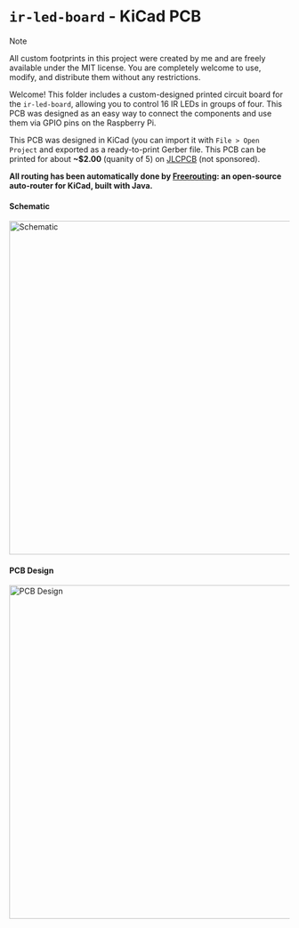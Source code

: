 # `ir-led-board` - KiCad PCB
> [!NOTE]  
> All custom footprints in this project were created by me and are freely available under the MIT license. You are completely welcome to use, modify, and distribute them without any restrictions.

Welcome! This folder includes a custom-designed printed circuit board for the `ir-led-board`, allowing you to control 16 IR LEDs in groups of four. This PCB was designed as an easy way to connect the components and use them via GPIO pins on the Raspberry Pi.

This PCB was designed in KiCad (you can import it with `File > Open Project` and exported as a ready-to-print Gerber file. This PCB can be printed for about **~$2.00** (quanity of 5) on [JLCPCB](https://jlcpcb.com/) (not sponsored).

**All routing has been automatically done by [Freerouting](https://github.com/freerouting/freerouting): an open-source auto-router for KiCad, built with Java.**

#### Schematic
<img src="https://github.com/user-attachments/assets/6e260d4a-a332-4b13-92a8-1d981e03b3b7" alt="Schematic" width="600"/>

#### PCB Design
<img src="https://github.com/user-attachments/assets/892acb49-c153-4012-a20d-3f0a2753174f" alt="PCB Design" width="600"/>
